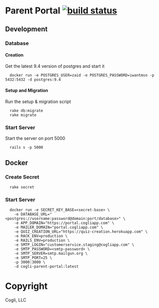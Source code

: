 # Parent Portal [![build status](https://gitlab.com/cogli/parent-portal/badges/master/build.svg)](https://gitlab.com/cogli/parent-portal/commits/master)

## Development

### Database

#### Creation

Get the latest 9.4 version of postgres and start it

```
  docker run -e POSTGRES_USER=zaid -e POSTGRES_PASSWORD=iwantmsn -p 5432:5432 -d postgres:9.4
```

####  Setup and Migration

Run the setup & migration script

```
  rake db:migrate
  rake migrate
```

### Start Server

Start the server on port 5000

```
  rails s -p 5000
```

## Docker

### Create Secret

```
  rake secret
```


### Start Server

```
  docker run -e SECRET_KEY_BASE=<secret-base> \
    -e DATABASE_URL="<postgres://username:password@domain:port/database>" \
    -e APP_DOMAIN="https://portal.cogliapp.com" \
    -e MAILER_DOMAIN="portal.cogliapp.com" \
    -e QUIZ_CREATION_URL="https://quiz-creation.herokuapp.com" \
    -e RACK_ENV=production \
    -e RAILS_ENV=production \
    -e SMTP_LOGIN="customerservice.staging@cogliapp.com" \
    -e SMTP_PASSWORD=<smtp-password> \
    -e SMTP_SERVER=smtp.mailgun.org \
    -e SMTP_PORT=25 \
    -p 3000:3000 \
    -d cogli-parent-portal:latest
```

# Copyright

Cogli, LLC

